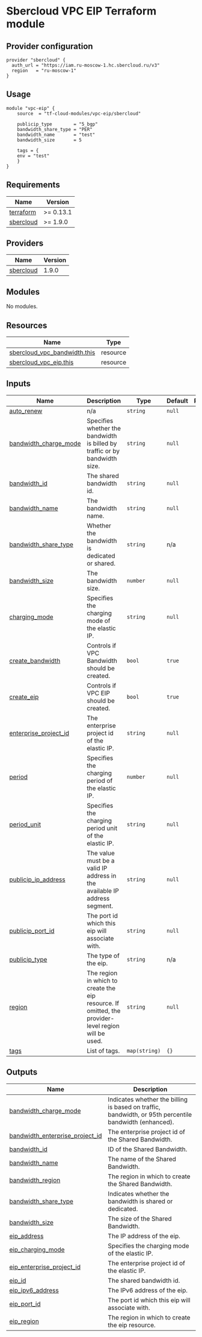 # Sbercloud VPC EIP Terraform module

## Provider configuration
```hcl
provider "sbercloud" {
  auth_url = "https://iam.ru-moscow-1.hc.sbercloud.ru/v3"
  region   = "ru-moscow-1"
}
```

## Usage
```hcl
module "vpc-eip" {
    source  = "tf-cloud-modules/vpc-eip/sbercloud"

    publicip_type        = "5_bgp"
    bandwidth_share_type = "PER"
    bandwidth_name       = "test"
    bandwidth_size       = 5

    tags = {
    env = "test"
    }
}
```

<!-- BEGIN_TF_DOCS -->
## Requirements

| Name | Version |
|------|---------|
| <a name="requirement_terraform"></a> [terraform](#requirement\_terraform) | >= 0.13.1 |
| <a name="requirement_sbercloud"></a> [sbercloud](#requirement\_sbercloud) | >= 1.9.0 |

## Providers

| Name | Version |
|------|---------|
| <a name="provider_sbercloud"></a> [sbercloud](#provider\_sbercloud) | 1.9.0 |

## Modules

No modules.

## Resources

| Name | Type |
|------|------|
| [sbercloud_vpc_bandwidth.this](https://registry.terraform.io/providers/sbercloud-terraform/sbercloud/latest/docs/resources/vpc_bandwidth) | resource |
| [sbercloud_vpc_eip.this](https://registry.terraform.io/providers/sbercloud-terraform/sbercloud/latest/docs/resources/vpc_eip) | resource |

## Inputs

| Name | Description | Type | Default | Required |
|------|-------------|------|---------|:--------:|
| <a name="input_auto_renew"></a> [auto\_renew](#input\_auto\_renew) | n/a | `string` | `null` | no |
| <a name="input_bandwidth_charge_mode"></a> [bandwidth\_charge\_mode](#input\_bandwidth\_charge\_mode) | Specifies whether the bandwidth is billed by traffic or by bandwidth size. | `string` | `null` | no |
| <a name="input_bandwidth_id"></a> [bandwidth\_id](#input\_bandwidth\_id) | The shared bandwidth id. | `string` | `null` | no |
| <a name="input_bandwidth_name"></a> [bandwidth\_name](#input\_bandwidth\_name) | The bandwidth name. | `string` | `null` | no |
| <a name="input_bandwidth_share_type"></a> [bandwidth\_share\_type](#input\_bandwidth\_share\_type) | Whether the bandwidth is dedicated or shared. | `string` | n/a | yes |
| <a name="input_bandwidth_size"></a> [bandwidth\_size](#input\_bandwidth\_size) | The bandwidth size. | `number` | `null` | no |
| <a name="input_charging_mode"></a> [charging\_mode](#input\_charging\_mode) | Specifies the charging mode of the elastic IP. | `string` | `null` | no |
| <a name="input_create_bandwidth"></a> [create\_bandwidth](#input\_create\_bandwidth) | Controls if VPC Bandwidth should be created. | `bool` | `true` | no |
| <a name="input_create_eip"></a> [create\_eip](#input\_create\_eip) | Controls if VPC EIP should be created. | `bool` | `true` | no |
| <a name="input_enterprise_project_id"></a> [enterprise\_project\_id](#input\_enterprise\_project\_id) | The enterprise project id of the elastic IP. | `string` | `null` | no |
| <a name="input_period"></a> [period](#input\_period) | Specifies the charging period of the elastic IP. | `number` | `null` | no |
| <a name="input_period_unit"></a> [period\_unit](#input\_period\_unit) | Specifies the charging period unit of the elastic IP. | `string` | `null` | no |
| <a name="input_publicip_ip_address"></a> [publicip\_ip\_address](#input\_publicip\_ip\_address) | The value must be a valid IP address in the available IP address segment. | `string` | `null` | no |
| <a name="input_publicip_port_id"></a> [publicip\_port\_id](#input\_publicip\_port\_id) | The port id which this eip will associate with. | `string` | `null` | no |
| <a name="input_publicip_type"></a> [publicip\_type](#input\_publicip\_type) | The type of the eip. | `string` | n/a | yes |
| <a name="input_region"></a> [region](#input\_region) | The region in which to create the eip resource. If omitted, the provider-level region will be used. | `string` | `null` | no |
| <a name="input_tags"></a> [tags](#input\_tags) | List of tags. | `map(string)` | `{}` | no |

## Outputs

| Name | Description |
|------|-------------|
| <a name="output_bandwidth_charge_mode"></a> [bandwidth\_charge\_mode](#output\_bandwidth\_charge\_mode) | Indicates whether the billing is based on traffic, bandwidth, or 95th percentile bandwidth (enhanced). |
| <a name="output_bandwidth_enterprise_project_id"></a> [bandwidth\_enterprise\_project\_id](#output\_bandwidth\_enterprise\_project\_id) | The enterprise project id of the Shared Bandwidth. |
| <a name="output_bandwidth_id"></a> [bandwidth\_id](#output\_bandwidth\_id) | ID of the Shared Bandwidth. |
| <a name="output_bandwidth_name"></a> [bandwidth\_name](#output\_bandwidth\_name) | The name of the Shared Bandwidth. |
| <a name="output_bandwidth_region"></a> [bandwidth\_region](#output\_bandwidth\_region) | The region in which to create the Shared Bandwidth. |
| <a name="output_bandwidth_share_type"></a> [bandwidth\_share\_type](#output\_bandwidth\_share\_type) | Indicates whether the bandwidth is shared or dedicated. |
| <a name="output_bandwidth_size"></a> [bandwidth\_size](#output\_bandwidth\_size) | The size of the Shared Bandwidth. |
| <a name="output_eip_address"></a> [eip\_address](#output\_eip\_address) | The IP address of the eip. |
| <a name="output_eip_charging_mode"></a> [eip\_charging\_mode](#output\_eip\_charging\_mode) | Specifies the charging mode of the elastic IP. |
| <a name="output_eip_enterprise_project_id"></a> [eip\_enterprise\_project\_id](#output\_eip\_enterprise\_project\_id) | The enterprise project id of the elastic IP. |
| <a name="output_eip_id"></a> [eip\_id](#output\_eip\_id) | The shared bandwidth id. |
| <a name="output_eip_ipv6_address"></a> [eip\_ipv6\_address](#output\_eip\_ipv6\_address) | The IPv6 address of the eip. |
| <a name="output_eip_port_id"></a> [eip\_port\_id](#output\_eip\_port\_id) | The port id which this eip will associate with. |
| <a name="output_eip_region"></a> [eip\_region](#output\_eip\_region) | The region in which to create the eip resource. |
<!-- END_TF_DOCS -->